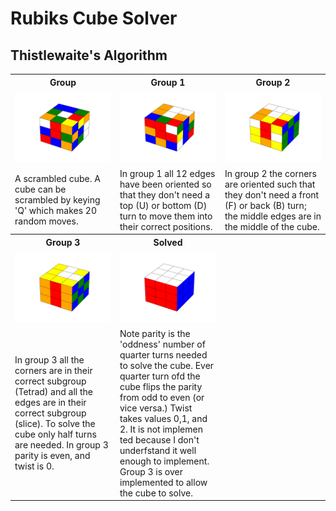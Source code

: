 # Rubiks Cube Solver

## Thistlewaite's Algorithm

<table>
  <tr>
    <th style="width:33%">Group</th>
    <th style="width:33%">Group 1</th>
    <th style="width:33%">Group 2</th>
  </tr>
  <tr>
    <td><img src="doc/jumbled.png" width="300" /></td>
    <td><img src="doc/group1.png" width="300" /></td>
    <td><img src="doc/group2.png" width="300" /></td>
  </tr>
  <tr>
    <td>A scrambled cube. A cube can be scrambled by keying 'Q' which makes 20 random moves.</td>
    <td>In group 1 all 12 edges have been oriented so that they don't need a top (U) or bottom (D) turn to move them into their correct positions.</td>
    <td>In group 2 the corners are oriented such that they don't need a front (F) or back (B) turn; the middle edges are in the middle of the cube.</td>
  </tr>

  <tr>
    <th>Group 3</th>
    <th>Solved</th>
    <th></th>
  </tr>
  <tr>
    <td><img src="doc/group3.png" width="300" /></td>
    <td><img src="doc/solved.png" width="300" /></td>
    <td></td>
  </tr>
  <tr>
    <td>In group 3 all the corners are in their correct subgroup (Tetrad) and all the edges are in their correct subgroup (slice). To solve the cube only half turns are needed. In group 3 parity is even, and twist is 0.</td>
    <td>Note parity is the 'oddness' number of quarter turns needed to solve the cube. Ever quarter turn ofd the cube flips the parity from odd to even (or vice versa.)
Twist takes values 0,1, and 2. It is not implemen ted because I don't underfstand it well enough to implement. Group 3 is over implemented to allow the cube to solve. </td>
 <td></td> 
</tr>
</table>


